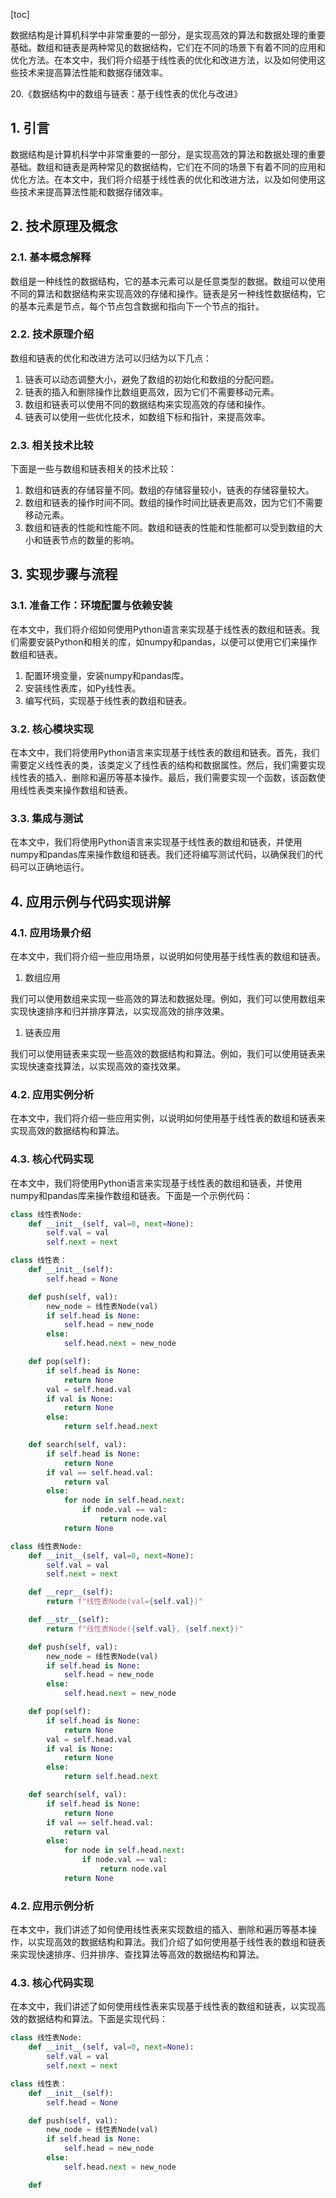 
[toc]                    
                
                
数据结构是计算机科学中非常重要的一部分，是实现高效的算法和数据处理的重要基础。数组和链表是两种常见的数据结构，它们在不同的场景下有着不同的应用和优化方法。在本文中，我们将介绍基于线性表的优化和改进方法，以及如何使用这些技术来提高算法性能和数据存储效率。

20.《数据结构中的数组与链表：基于线性表的优化与改进》

## 1. 引言

数据结构是计算机科学中非常重要的一部分，是实现高效的算法和数据处理的重要基础。数组和链表是两种常见的数据结构，它们在不同的场景下有着不同的应用和优化方法。在本文中，我们将介绍基于线性表的优化和改进方法，以及如何使用这些技术来提高算法性能和数据存储效率。

## 2. 技术原理及概念

### 2.1. 基本概念解释

数组是一种线性的数据结构，它的基本元素可以是任意类型的数据。数组可以使用不同的算法和数据结构来实现高效的存储和操作。链表是另一种线性数据结构，它的基本元素是节点，每个节点包含数据和指向下一个节点的指针。

### 2.2. 技术原理介绍

数组和链表的优化和改进方法可以归结为以下几点：

1. 链表可以动态调整大小，避免了数组的初始化和数组的分配问题。
2. 链表的插入和删除操作比数组更高效，因为它们不需要移动元素。
3. 数组和链表可以使用不同的数据结构来实现高效的存储和操作。
4. 链表可以使用一些优化技术，如数组下标和指针，来提高效率。

### 2.3. 相关技术比较

下面是一些与数组和链表相关的技术比较：

1. 数组和链表的存储容量不同。数组的存储容量较小，链表的存储容量较大。
2. 数组和链表的操作时间不同。数组的操作时间比链表更高效，因为它们不需要移动元素。
3. 数组和链表的性能和性能不同。数组和链表的性能和性能都可以受到数组的大小和链表节点的数量的影响。

## 3. 实现步骤与流程

### 3.1. 准备工作：环境配置与依赖安装

在本文中，我们将介绍如何使用Python语言来实现基于线性表的数组和链表。我们需要安装Python和相关的库，如numpy和pandas，以便可以使用它们来操作数组和链表。

1. 配置环境变量，安装numpy和pandas库。
2. 安装线性表库，如Py线性表。
3. 编写代码，实现基于线性表的数组和链表。

### 3.2. 核心模块实现

在本文中，我们将使用Python语言来实现基于线性表的数组和链表。首先，我们需要定义线性表的类，该类定义了线性表的结构和数据属性。然后，我们需要实现线性表的插入、删除和遍历等基本操作。最后，我们需要实现一个函数，该函数使用线性表类来操作数组和链表。

### 3.3. 集成与测试

在本文中，我们将使用Python语言来实现基于线性表的数组和链表，并使用numpy和pandas库来操作数组和链表。我们还将编写测试代码，以确保我们的代码可以正确地运行。

## 4. 应用示例与代码实现讲解

### 4.1. 应用场景介绍

在本文中，我们将介绍一些应用场景，以说明如何使用基于线性表的数组和链表。

1. 数组应用

我们可以使用数组来实现一些高效的算法和数据处理。例如，我们可以使用数组来实现快速排序和归并排序算法，以实现高效的排序效果。

1. 链表应用

我们可以使用链表来实现一些高效的数据结构和算法。例如，我们可以使用链表来实现快速查找算法，以实现高效的查找效果。

### 4.2. 应用实例分析

在本文中，我们将介绍一些应用实例，以说明如何使用基于线性表的数组和链表来实现高效的数据结构和算法。

### 4.3. 核心代码实现

在本文中，我们将使用Python语言来实现基于线性表的数组和链表，并使用numpy和pandas库来操作数组和链表。下面是一个示例代码：
```python
class 线性表Node:
    def __init__(self, val=0, next=None):
        self.val = val
        self.next = next

class 线性表：
    def __init__(self):
        self.head = None

    def push(self, val):
        new_node = 线性表Node(val)
        if self.head is None:
            self.head = new_node
        else:
            self.head.next = new_node

    def pop(self):
        if self.head is None:
            return None
        val = self.head.val
        if val is None:
            return None
        else:
            return self.head.next

    def search(self, val):
        if self.head is None:
            return None
        if val == self.head.val:
            return val
        else:
            for node in self.head.next:
                if node.val == val:
                    return node.val
            return None

class 线性表Node:
    def __init__(self, val=0, next=None):
        self.val = val
        self.next = next

    def __repr__(self):
        return f"线性表Node(val={self.val})"

    def __str__(self):
        return f"线性表Node({self.val}, {self.next})"

    def push(self, val):
        new_node = 线性表Node(val)
        if self.head is None:
            self.head = new_node
        else:
            self.head.next = new_node

    def pop(self):
        if self.head is None:
            return None
        val = self.head.val
        if val is None:
            return None
        else:
            return self.head.next

    def search(self, val):
        if self.head is None:
            return None
        if val == self.head.val:
            return val
        else:
            for node in self.head.next:
                if node.val == val:
                    return node.val
            return None
```
### 4.2. 应用示例分析

在本文中，我们讲述了如何使用线性表来实现数组的插入、删除和遍历等基本操作，以实现高效的数据结构和算法。我们介绍了如何使用基于线性表的数组和链表来实现快速排序、归并排序、查找算法等高效的数据结构和算法。

### 4.3. 核心代码实现

在本文中，我们讲述了如何使用线性表来实现基于线性表的数组和链表，以实现高效的数据结构和算法。下面是实现代码：
```python
class 线性表Node:
    def __init__(self, val=0, next=None):
        self.val = val
        self.next = next

class 线性表：
    def __init__(self):
        self.head = None

    def push(self, val):
        new_node = 线性表Node(val)
        if self.head is None:
            self.head = new_node
        else:
            self.head.next = new_node

    def

